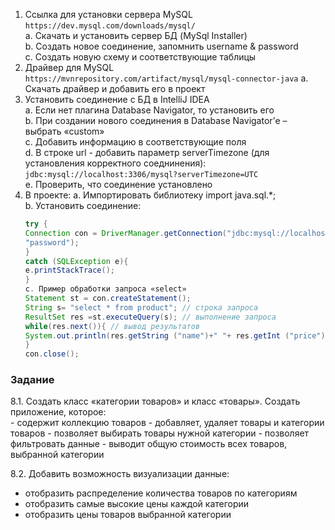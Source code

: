 1. Ссылка для установки сервера MySQL `https://dev.mysql.com/downloads/mysql/`<br>
   a. Скачать и установить сервер БД (MySql Installer)<br>
   b. Создать новое соединение, запомнить username & password<br>
   c. Создать новую схему и соответствующие таблицы<br>
2. Драйвер для MySQL `https://mvnrepository.com/artifact/mysql/mysql-connector-java`
   a. Скачать драйвер и добавить его в проект<br>
3. Установить соединение с БД в IntelliJ IDEA<br>
   a. Если нет плагина Database Navigator, то установить его<br>
   b. При создании нового соединения в Database Navigator’е – выбрать «custom»<br>
   c. Добавить информацию в соответствующие поля<br>
   d. В строке url - добавить параметр serverTimezone (для установления корректного
   соеднинения):
   `jdbc:mysql://localhost:3306/mysql?serverTimezone=UTC`<br>
   e. Проверить, что соединение установлено<br>
4. В проекте:
   a. Импортировать библиотеку import java.sql.*;<br>
   b. Установить соединение:<br>
   ```java
   try {
   Connection сon = DriverManager.getConnection("jdbc:mysql://localhost:3306/products", "root",
   "password");
   }
   catch (SQLException e){
   e.printStackTrace();
   }
   c. Пример обработки запроса «select»
   Statement st = con.createStatement();
   String s= "select * from product"; // строка запроса
   ResultSet res =st.executeQuery(s); // выполнение запроса
   while(res.next()){ // вывод результатов
   System.out.println(res.getString ("name")+" "+ res.getInt ("price"));
   }
   con.close();
   ```
<h3>Задание</h3>
8.1. Создать класс «категории товаров» и класс «товары». Создать приложение, которое:<br>
- содержит коллекцию товаров
- добавляет, удаляет товары и категории товаров
- позволяет выбирать товары нужной категории
- позволяет фильтровать данные
- выводит общую стоимость всех товаров, выбранной категории

8.2. Добавить возможность визуализации данные:
- отобразить распределение количества товаров по категориям
- отобразить самые высокие цены каждой категории
- отобразить цены товаров выбранной категории